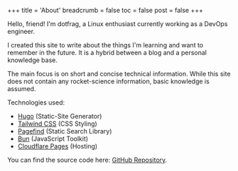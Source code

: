 +++
title = 'About'
breadcrumb = false
toc = false
post = false
+++

Hello, friend! I'm dotfrag, a Linux enthusiast currently working as a DevOps
engineer.

I created this site to write about the things I'm learning and want to remember
in the future. It is a hybrid between a blog and a personal knowledge base.

The main focus is on short and concise technical information. While this site
does not contain any rocket-science information, basic knowledge is assumed.

Technologies used:

- [Hugo](https://gohugo.io/) (Static-Site Generator)
- [Tailwind CSS](https://tailwindcss.com/) (CSS Styling)
- [Pagefind](https://pagefind.app/) (Static Search Library)
- [Bun](https://bun.sh/) (JavaScript Toolkit)
- [Cloudflare Pages](https://pages.cloudflare.com/) (Hosting)

You can find the source code here:
[GitHub Repository](https://github.com/dotfrag/dotkb).
